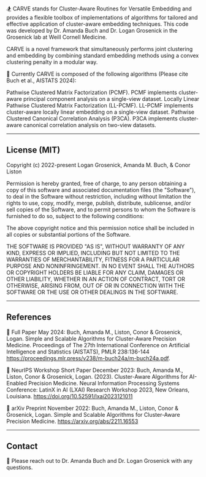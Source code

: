 🏂 CARVE stands for Cluster-Aware Routines for Versatile Embedding and provides a flexible toolbox of implementations of algorithms for tailored and effective application of cluster-aware embedding techniques. This code was developed by Dr. Amanda Buch and Dr. Logan Grosenick in the Grosenick lab at Weill Cornell Medicine.


CARVE is a novel framework that simultaneously performs joint clustering and embedding by combining standard embedding methods using a convex clustering penalty in a modular way.

🔅 Currently CARVE is composed of the following algorithms (Please cite Buch et al., AISTATS 2024):

Pathwise Clustered Matrix Factorization (PCMF). PCMF implements cluster-aware principal component analysis on a single-view dataset. 
Locally Linear Pathwise Clustered Matrix Factorization (LL-PCMF). LL-PCMF implements cluster-aware locally linear embedding on a single-view dataset. 
Pathwise Clustered Canonical Correlation Analysis (P3CA). P3CA implements cluster-aware canonical correlation analysis on two-view datasets. 

---

## License (MIT)
Copyright (c) 2022-present Logan Grosenick, Amanda M. Buch, & Conor Liston

Permission is hereby granted, free of charge, to any person obtaining
a copy of this software and associated documentation files (the
"Software"), to deal in the Software without restriction, including
without limitation the rights to use, copy, modify, merge, publish,
distribute, sublicense, and/or sell copies of the Software, and to
permit persons to whom the Software is furnished to do so, subject to
the following conditions:

The above copyright notice and this permission notice shall be
included in all copies or substantial portions of the Software.

THE SOFTWARE IS PROVIDED "AS IS", WITHOUT WARRANTY OF ANY KIND,
EXPRESS OR IMPLIED, INCLUDING BUT NOT LIMITED TO THE WARRANTIES OF
MERCHANTABILITY, FITNESS FOR A PARTICULAR PURPOSE AND
NONINFRINGEMENT. IN NO EVENT SHALL THE AUTHORS OR COPYRIGHT HOLDERS BE
LIABLE FOR ANY CLAIM, DAMAGES OR OTHER LIABILITY, WHETHER IN AN ACTION
OF CONTRACT, TORT OR OTHERWISE, ARISING FROM, OUT OF OR IN CONNECTION
WITH THE SOFTWARE OR THE USE OR OTHER DEALINGS IN THE SOFTWARE.

---
## References

📄 Full Paper May 2024: Buch, Amanda M., Liston, Conor & Grosenick, Logan. Simple and Scalable Algorithms for Cluster-Aware Precision Medicine. Proceedings of The 27th International Conference on Artificial Intelligence and Statistics (AISTATS), PMLR 238:136-144 https://proceedings.mlr.press/v238/m-buch24a/m-buch24a.pdf.

📄 NeurIPS Workshop Short Paper December 2023: Buch, Amanda M., Liston, Conor & Grosenick, Logan. (2023). Cluster-Aware Algorithms for AI-Enabled Precision Medicine. Neural Information Processing Systems Conference: LatinX in AI (LXAI) Research Workshop 2023, New Orleans, Louisiana. https://doi.org/10.52591/lxai2023121011

📄 arXiv Preprint November 2022: Buch, Amanda M., Liston, Conor & Grosenick, Logan. Simple and Scalable Algorithms for Cluster-Aware Precision Medicine. https://arxiv.org/abs/2211.16553

---

## Contact 

📧 Please reach out to Dr. Amanda Buch and Dr. Logan Grosenick with any questions.
